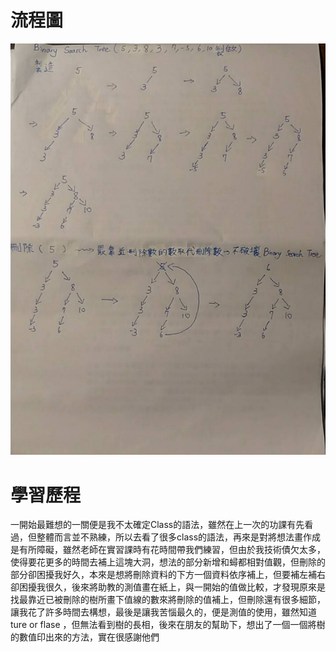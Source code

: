 # 流程圖
![image](https://github.com/yang-yoa-ying/06170104/blob/master/HW2picture/BST.jpg)
# 學習歷程
一開始最難想的一關便是我不太確定Class的語法，雖然在上一次的功課有先看過，但整體而言並不熟練，所以去看了很多class的語法，再來是對將想法畫作成是有所障礙，雖然老師在實習課時有花時間帶我們練習，但由於我技術債欠太多，使得要花更多的時間去補上這塊大洞，想法的部分新增和蟳都相對值觀，但刪除的部分卻困擾我好久，本來是想將刪除資料的下方一個資料依序補上，但要補左補右卻困擾我很久，後來將助教的測值畫在紙上，與一開始的值做比較，才發現原來是找最靠近已被刪除的樹所畫下值線的數來將刪除的值補上，但刪除還有很多細節，讓我花了許多時間去構想，最後是讓我苦惱最久的，便是測值的使用，雖然知道ture or flase ，但無法看到樹的長相，後來在朋友的幫助下，想出了一個一個將樹的數值印出來的方法，實在很感謝他們

